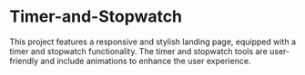 # Timer-and-Stopwatch
This project features a responsive and stylish landing page, equipped with a timer and stopwatch functionality. The timer and stopwatch tools are user-friendly and include animations to enhance the user experience. 
